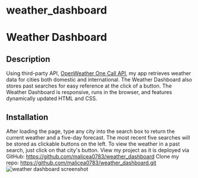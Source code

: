 # weather_dashboard

# Weather Dashboard
## Description
Using third-party API, [OpenWeather One Call API](https://openweathermap.org/api/one-call-api), my app retrieves weather data for cities both domestic and international. The Weather Dashboard also stores past searches for easy reference at the click of a button.
The Weather Dashboard is responsive, runs in the browser, and features dynamically updated HTML and CSS.
## Installation
After loading the page, type any city into the search box to return the current weather and a five-day forecast. The most recent five searches will be stored as clickable buttons on the left. To view the weather in a past search, just click on that city's button.
View my project as it is deployed via GitHub: https://github.com/malicea0783/weather_dashboard
Clone my repo: https://github.com/malicea0783/weather_dashboard.git
![weather dashboard screenshot](./assets/images/weather-dashboard-screenshot.png)